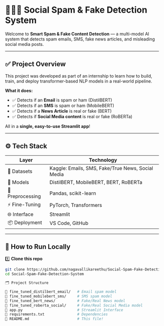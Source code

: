 # 📧📱📰 Social Spam & Fake Detection System

Welcome to **Smart Spam & Fake Content Detection** — a multi-model AI system that detects spam emails, SMS, fake news articles, and misleading social media posts.

---

## ✅ **Project Overview**

This project was developed as part of an internship to learn how to build, train, and deploy transformer-based NLP models in a real-world pipeline.

**What it does:**
- ✅ Detects if an **Email** is spam or ham (DistilBERT)
- ✅ Detects if an **SMS** is spam or ham (MobileBERT)
- ✅ Detects if a **News Article** is real or fake (BERT)
- ✅ Detects if **Social Media content** is real or fake (RoBERTa)

All in a **single, easy-to-use Streamlit app**!

---

## ⚙️ **Tech Stack**

| Layer | Technology |
|----------------|-----------------------------|
| 📂 Datasets | Kaggle: Emails, SMS, Fake/True News, Social Media |
| 🤖 Models | DistilBERT, MobileBERT, BERT, RoBERTa |
| 🧮 Preprocessing | Pandas, scikit-learn |
| ⚡ Fine-Tuning | PyTorch, Transformers |
| 🌐 Interface | Streamlit |
| 📦 Deployment | VS Code, GitHub |

---

## 🚀 **How to Run Locally**

1️⃣ **Clone this repo**

```bash
git clone https://github.com/nagavallikareethu/Social-Spam-Fake-Detection-System.git
cd Social-Spam-Fake-Detection-System

🗂️ Project Structure

📂 fine_tuned_distilbert_email/   # Email spam model
📂 fine_tuned_mobilebert_sms/     # SMS spam model
📂 fine_tuned_bert_news/          # Fake/Real News model
📂 fine_tuned_roberta_social/     # Fake/Real Social Media model
📜 app.py                         # Streamlit Interface
📜 requirements.txt               # Dependencies
📜 README.md                      # This file!
